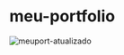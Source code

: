 # meu-portfolio

![meuport-atualizado](https://user-images.githubusercontent.com/116196987/227619762-5d9ff5df-6793-4485-bbc4-898a82e97011.png)
